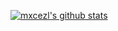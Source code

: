 [![mxcezl's github stats](https://github-readme-stats.vercel.app/api?username=mxcezl&show_icons=true&theme=dark)](https://github.com/anuraghazra/github-readme-stats)
